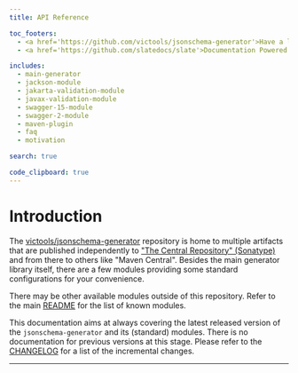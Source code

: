 ```yaml
---
title: API Reference

toc_footers:
  - <a href='https://github.com/victools/jsonschema-generator'>Have a look at the GitHub repo</a>
  - <a href='https://github.com/slatedocs/slate'>Documentation Powered by Slate</a>

includes:
  - main-generator
  - jackson-module
  - jakarta-validation-module
  - javax-validation-module
  - swagger-15-module
  - swagger-2-module
  - maven-plugin
  - faq
  - motivation

search: true

code_clipboard: true
---
```


# Introduction

The [victools/jsonschema-generator](https://github.com/victools/jsonschema-generator) repository is home to multiple artifacts that are published independently to ["The Central Repository" (Sonatype)](https://central.sonatype.org/) and from there to others like "Maven Central".
Besides the main generator library itself, there are a few modules providing some standard configurations for your convenience.

<aside class="notice">
    There may be other available modules outside of this repository. Refer to the main <a href="https://github.com/victools/jsonschema-generator/blob/master/README.md">README</a> for the list of known modules.
</aside>

This documentation aims at always covering the latest released version of the `jsonschema-generator` and its (standard) modules. There is no documentation for previous versions at this stage.
Please refer to the [CHANGELOG](https://github.com/victools/jsonschema-generator/blob/master/CHANGELOG.md) for a list of the incremental changes.

***
